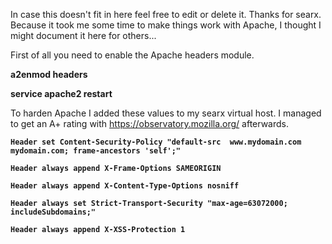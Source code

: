 In case this doesn't fit in here feel free to edit or delete it. Thanks for searx.
Because it took me some time to make things work with Apache, I thought I might document it here for others...


First of all you need to enable the Apache headers module.

**a2enmod headers**

**service apache2 restart**


To harden Apache I added these values to my searx virtual host.
I managed to get an A+ rating with https://observatory.mozilla.org/ afterwards.


**`Header set Content-Security-Policy "default-src  www.mydomain.com mydomain.com; frame-ancestors 'self';"`**

**`Header always append X-Frame-Options SAMEORIGIN`**

**`Header always append X-Content-Type-Options nosniff`**

**`Header always set Strict-Transport-Security "max-age=63072000; includeSubdomains;"`**

**`Header always append X-XSS-Protection 1`**
